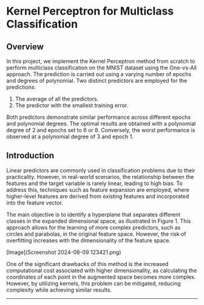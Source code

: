 # Kernel Perceptron for Multiclass Classification

## Overview

In this project, we implement the Kernel Perceptron method from scratch to perform multiclass classification on the MNIST dataset using the One-vs-All approach. The prediction is carried out using a varying number of epochs and degrees of polynomial. Two distinct predictors are employed for the predictions:

1. The average of all the predictors.
2. The predictor with the smallest training error.

Both predictors demonstrate similar performance across different epochs and polynomial degrees. The optimal results are obtained with a polynomial degree of 2 and epochs set to 6 or 8. Conversely, the worst performance is observed at a polynomial degree of 3 and epoch 1.

## Introduction

Linear predictors are commonly used in classification problems due to their practicality. However, in real-world scenarios, the relationship between the features and the target variable is rarely linear, leading to high bias. To address this, techniques such as feature expansion are employed, where higher-level features are derived from existing features and incorporated into the feature vector.

The main objective is to identify a hyperplane that separates different classes in the expanded dimensional space, as illustrated in Figure 1. This approach allows for the learning of more complex predictors, such as circles and parabolas, in the original feature space. However, the risk of overfitting increases with the dimensionality of the feature space.

[Image](Screenshot 2024-08-09 123421.png)

One of the significant drawbacks of this method is the increased computational cost associated with higher dimensionality, as calculating the coordinates of each point in the augmented space becomes more complex. However, by utilizing kernels, this problem can be mitigated, reducing complexity while achieving similar results.

---

